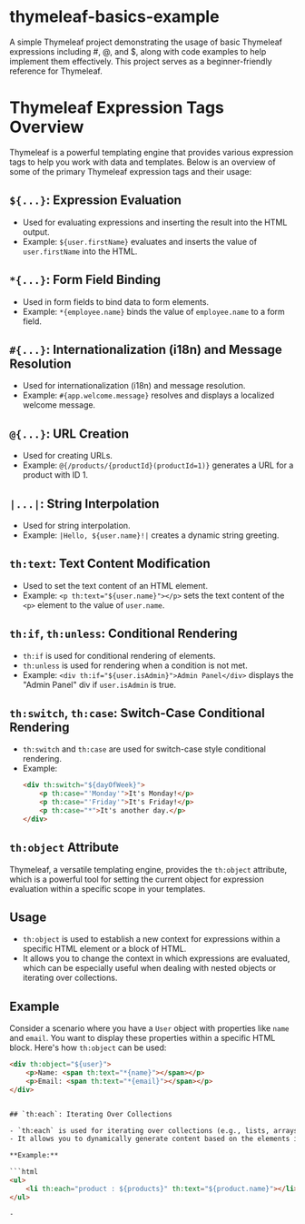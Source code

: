 # thymeleaf-basics-example
A simple Thymeleaf project demonstrating the usage of basic Thymeleaf expressions including #, @, and $, along with code examples to help implement them effectively. This project serves as a beginner-friendly reference for Thymeleaf.

# Thymeleaf Expression Tags Overview

Thymeleaf is a powerful templating engine that provides various expression tags to help you work with data and templates. Below is an overview of some of the primary Thymeleaf expression tags and their usage:

## `${...}`: Expression Evaluation

- Used for evaluating expressions and inserting the result into the HTML output.
- Example: `${user.firstName}` evaluates and inserts the value of `user.firstName` into the HTML.

## `*{...}`: Form Field Binding

- Used in form fields to bind data to form elements.
- Example: `*{employee.name}` binds the value of `employee.name` to a form field.

## `#{...}`: Internationalization (i18n) and Message Resolution

- Used for internationalization (i18n) and message resolution.
- Example: `#{app.welcome.message}` resolves and displays a localized welcome message.

## `@{...}`: URL Creation

- Used for creating URLs.
- Example: `@{/products/{productId}(productId=1)}` generates a URL for a product with ID 1.

## `|...|`: String Interpolation

- Used for string interpolation.
- Example: `|Hello, ${user.name}!|` creates a dynamic string greeting.

## `th:text`: Text Content Modification

- Used to set the text content of an HTML element.
- Example: `<p th:text="${user.name}"></p>` sets the text content of the `<p>` element to the value of `user.name`.

## `th:if`, `th:unless`: Conditional Rendering

- `th:if` is used for conditional rendering of elements.
- `th:unless` is used for rendering when a condition is not met.
- Example: `<div th:if="${user.isAdmin}">Admin Panel</div>` displays the "Admin Panel" div if `user.isAdmin` is true.

## `th:switch`, `th:case`: Switch-Case Conditional Rendering

- `th:switch` and `th:case` are used for switch-case style conditional rendering.
- Example:
  ```html
  <div th:switch="${dayOfWeek}">
      <p th:case="'Monday'">It's Monday!</p>
      <p th:case="'Friday'">It's Friday!</p>
      <p th:case="*">It's another day.</p>
  </div>

## `th:object` Attribute

Thymeleaf, a versatile templating engine, provides the `th:object` attribute, which is a powerful tool for setting the current object for expression evaluation within a specific scope in your templates.

## Usage

- `th:object` is used to establish a new context for expressions within a specific HTML element or a block of HTML.
- It allows you to change the context in which expressions are evaluated, which can be especially useful when dealing with nested objects or iterating over collections.

## Example

Consider a scenario where you have a `User` object with properties like `name` and `email`. You want to display these properties within a specific HTML block. Here's how `th:object` can be used:

```html
<div th:object="${user}">
    <p>Name: <span th:text="*{name}"></span></p>
    <p>Email: <span th:text="*{email}"></span></p>
</div>


## `th:each`: Iterating Over Collections

- `th:each` is used for iterating over collections (e.g., lists, arrays, sets) and rendering elements for each item in the collection.
- It allows you to dynamically generate content based on the elements in the collection.

**Example:**

```html
<ul>
    <li th:each="product : ${products}" th:text="${product.name}"></li>
</ul>

-
